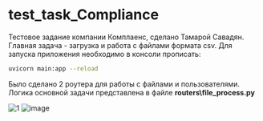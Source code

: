 # test_task_Compliance
Тестовое задание компании Комплаенс, сделано Тамарой Савадян. Главная задача - загрузка и работа с файлами формата csv.
Для запуска приложения необходимо в консоли прописать: 
```bash
uvicorn main:app --reload
```
Было сделано 2 роутера для работы с файлами и пользователями. Логика основной задачи представлена в файле **routers\file_process.py**


![1](https://github.com/TamaraSavadyan/test_task_Compliance/assets/94462838/3ff796a3-e646-4130-9529-b00f137b06a3)
![image](https://github.com/TamaraSavadyan/test_task_Compliance/assets/94462838/cfe62eb6-5dd3-4116-b907-e3d23e86b237)
